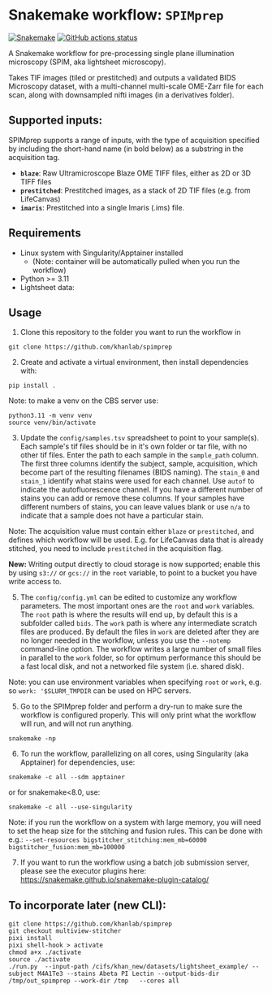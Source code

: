 # Snakemake workflow: `SPIMprep`

[![Snakemake](https://img.shields.io/badge/snakemake-≥6.3.0-brightgreen.svg)](https://snakemake.github.io)
[![GitHub actions status](https://github.com/khanlab/SPIMprep/workflows/Tests/badge.svg?branch=main)](https://github.com/khanlab/SPIMprep/actions?query=branch%3Amain+workflow%3ATests)

<!--intro-start-->

A Snakemake workflow for pre-processing single plane illumination microscopy (SPIM, aka lightsheet microscopy).

Takes TIF images (tiled or prestitched) and outputs a validated BIDS Microscopy dataset, with a multi-channel multi-scale OME-Zarr file for each scan, along with downsampled nifti images (in a derivatives folder). 

## Supported inputs:

SPIMprep supports a range of inputs, with the type of acquisition specified by including
the short-hand name (in bold below) as a substring in the acquisition tag.
  - **`blaze`**:  Raw Ultramicroscope Blaze OME TIFF files, either as 2D or 3D TIFF files
  - **`prestitched`**: Prestitched images, as a stack of 2D TIF files (e.g. from LifeCanvas)
  - **`imaris`**: Prestitched into a single Imaris (.ims) file.


## Requirements

 - Linux system with Singularity/Apptainer installed 
    - (Note: container will be automatically pulled when you run the workflow)
 - Python >= 3.11
 - Lightsheet data:

## Usage


1. Clone this repository to the folder you want to run the workflow in
```
git clone https://github.com/khanlab/spimprep
```

2. Create and activate a virtual environment, then install dependencies with:
```
pip install .
```
Note: to make a venv on the CBS server use:
```
python3.11 -m venv venv
source venv/bin/activate
```

3. Update the `config/samples.tsv` spreadsheet to point to your sample(s). Each sample's tif files should be in it's own folder or tar file, with no other tif files. Enter the path to each sample in the `sample_path` column. The first three columns identify the subject, sample, acquisition, which become part of the resulting filenames (BIDS naming). The `stain_0` and `stain_1` identify what stains were used for each channel. Use `autof` to indicate the autofluorescence channel. If you have a different number of stains you can add or remove these columns. If your samples have different numbers of stains, you can leave values blank or use `n/a` to indicate that a sample does not have a particular stain. 

Note: The acquisition value must contain either `blaze` or `prestitched`, and defines which workflow will be used. E.g. for LifeCanvas data that is already stitched, you need to include `prestitched` in the acquisition flag. 

**New:** Writing output directly to cloud storage is now supported; enable this by using `s3://` or `gcs://` in the `root` variable, to point to a bucket you have write access to. 

5. The `config/config.yml` can be edited to customize any workflow parameters. The most important ones are the `root` and `work` variables. The `root` path is where the results will end up, by default this is a subfolder called `bids`. The `work` path is where any intermediate scratch files are produced. By default the files in `work` are deleted after they are no longer needed in the workflow, unless you use the `--notemp` command-line option. The workflow writes a large number of small files in parallel to the `work` folder, so for optimum performance this should be a fast local disk, and not a networked file system (i.e. shared disk).  

Note: you can use environment variables when specifying `root` or `work`, e.g. so `work: '$SLURM_TMPDIR` can be used on HPC servers. 

5. Go to the SPIMprep folder and perform a dry-run to make sure the workflow is configured properly. This will only print what the workflow will run, and will not run anything.
```
snakemake -np 
```

6.  To run the workflow, parallelizing on all cores, using Singularity (aka Apptainer) for dependencies, use:
```
snakemake -c all --sdm apptainer 
```
or for snakemake<8.0, use:
```
snakemake -c all --use-singularity 
```

Note: if you run the workflow on a system with large memory, you will need to set the heap size for the stitching and fusion rules. This can be done with e.g.: `--set-resources bigstitcher_stitching:mem_mb=60000 bigstitcher_fusion:mem_mb=100000`

7. If you want to run the workflow using a batch job submission server, please see the executor plugins here: https://snakemake.github.io/snakemake-plugin-catalog/

<!--intro-end-->



## To incorporate later (new CLI):

```
git clone https://github.com/khanlab/spimprep
git checkout multiview-stitcher
pixi install
pixi shell-hook > activate
chmod a+x ./activate
source ./activate
./run.py  --input-path /cifs/khan_new/datasets/lightsheet_example/ --subject M4A1Te3 --stains Abeta PI Lectin --output-bids-dir /tmp/out_spimprep --work-dir /tmp   --cores all
